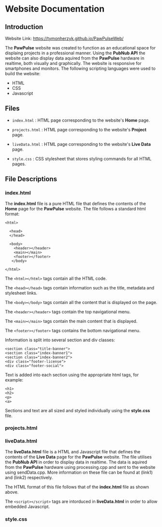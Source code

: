 # Website Documentation
## Introduction
Website Link: https://tymonherzyk.github.io/PawPulseWeb/

The **PawPulse** website was created to function as an educational space for displaing projects in a professional manner. Using the **PubNub API** the website can also display data aquired from the **PawPulse** hardware in realtime, both visually and graphically. The website is responsive for smartphones and monitors. The following scripting languages were used to build the website:
* HTML
* CSS
* Javascript

## Files
- `index.html` : HTML page corresponding to the website's **Home** page.

- `projects.html` : HTML page corresponding to the website's **Project** page.

- `liveData.html` : HTML page corresponding to the website's **Live Data** page.

- `style.css` : CSS stylesheet that stores styling commands for all HTML pages.

## File Descriptions
### index.html
The **index.html** file is a pure HTML file that defines the contents of the **Home** page for the **PawPulse** website. The file follows a standard html format:
```
<html>

  <head>
  </head>
  
  <body>
    <header></header>
    <main></main>
    <footer></footer>
   </body>
   
</html>   
```
The `<html></html>` tags contain all the HTML code.

The `<head></head>` tags contain information such as the title, metadata and stylesheet links.

The `<body></body>` tags contain all the content that is displayed on the page.

The `<header></header>` tags contain the top navigational menu.

The `<main></main>` tags contain the main content that is displayed.

The `<footer></footer>` tags contains the bottom navigational menu.


Information is split into several section and div classes:
```
<section class="title-banner">
<section class="index-banner1">
<section class="index-banner2">
<div class="footer-license">
<div class="footer-social">
```
Text is added into each section using the appropriate html tags, for example:
```
<h1>
<h2>
<p>
<a>
```
Sections and text are all sized and styled individually using the **style.css** file. 
### projects.html
### liveData.html
The **liveData.html** file is a HTML and Javascript file that defines the contents of the **Live Data** page for the **PawPulse** website. The file utilises the **PubNub API** in order to display data in realtime. The data is aquired from the **PawPulse** hardware using processing.cpp and sent to the website using sendData.cpp. More information on these file can be found at (link1) and (link2) respectively.

The HTML format of this file follows that of the **index.html** file as shown above.

The `<script></script>` tags are intorduced in **liveData.html** in order to allow embedded Javascript. 

### style.css


